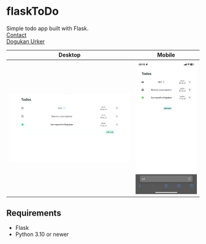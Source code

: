 # flaskToDo

Simple todo app built with Flask.
<br/>
[Contact](mailto:dogukanurker@icloud.com)<br/>
[Dogukan Urker](https://dogukanurker.com)

|                Desktop                |                Mobile                |
| :-----------------------------------: | :----------------------------------: |
| ![appDesktop](/images/appDesktop.png) | ![appMobile](/images/appMobile.jpeg) |

## Requirements

- Flask
- Python 3.10 or newer
